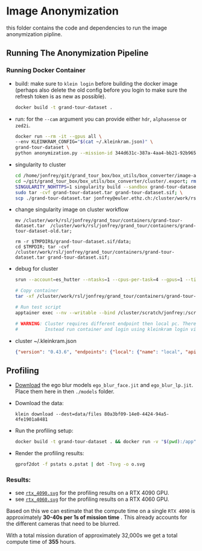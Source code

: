 # Image Anonymization

this folder contains the code and dependencies to run the image anonymization pipline.

## Running The Anonymization Pipeline

### Running Docker Container

- build:
    make sure to `klein login` before building the docker image
    (perhaps also delete the old config before you login to make sure the refresh token is as new as possible).

    ```bash
    docker build -t grand-tour-dataset .
    ```

- run:
    for the `--cam` argument you can provide either `hdr`, `alphasense` or `zed2i`.

    ```bash
    docker run --rm -it --gpus all \
    --env KLEINKRAM_CONFIG="$(cat ~/.kleinkram.json)" \
    grand-tour-dataset \
    python anonymization.py --mission-id 344d631c-387a-4aa4-bb21-92b9659ea21f --cam hdr
    ```

- singularity to cluster
    ```bash
    cd /home/jonfrey/git/grand_tour_box/box_utils/box_converter/image-anonymization-pipeline; docker build -t grand-tour-dataset . ; \
    cd ~/git/grand_tour_box/box_utils/box_converter/cluster/.export; rm -fr ./grand-tour-dataset.*; \
    SINGULARITY_NOHTTPS=1 singularity build --sandbox grand-tour-dataset.sif docker-daemon://grand-tour-dataset:latest; \
    sudo tar -cvf grand-tour-dataset.tar grand-tour-dataset.sif; \
    scp ./grand-tour-dataset.tar jonfrey@euler.ethz.ch:/cluster/work/rsl/jonfrey/grand_tour/containers/grand-tour-dataset.tar
    ```

- change singularity image on cluster workflow
    ```
    mv /cluster/work/rsl/jonfrey/grand_tour/containers/grand-tour-dataset.tar  /cluster/work/rsl/jonfrey/grand_tour/containers/grand-tour-dataset-old.tar;
    
    rm -r $TMPDIR$/grand-tour-dataset.sif/data;
    cd $TMPDIR; tar -cvf /cluster/work/rsl/jonfrey/grand_tour/containers/grand-tour-dataset.tar grand-tour-dataset.sif;

    ```

- debug for cluster
    ```bash
    srun --account=es_hutter --ntasks=1 --cpus-per-task=4 --gpus=1 --time=4:00:00 --mem-per-cpu=8024 --tmp=20000 --pty bash

    # Copy container
    tar -xf /cluster/work/rsl/jonfrey/grand_tour/containers/grand-tour-dataset.tar  -C $TMPDIR

    # Run test script 
    apptainer exec --nv --writable --bind /cluster/scratch/jonfrey:/scratch --env KLEINKRAM_CONFIG="$(cat ~/.kleinkram.json)" --containall $TMPDIR/grand-tour-dataset.sif /bin/bash -c 'export LD_LIBRARY_PATH=/usr/lib/x86_64-linux-gnu:$LD_LIBRARY_PATH; export HOME=/home; /entrypoint.sh  python /app/anonymization.py --mission-id d7525079-5564-461e-a144-e7479247d268 --cam hdr --head 200'

    # WARNING: Cluster requires different endpoint then local pc. Therefore copying over ~/.kleinkram.json wont work.
    #          Instead run container and login using kleinkram login via CLI and copy manual. It seems the prod_no_proxy works just fine.

    ```

- cluster ~/.kleinkram.json
    ```json
    {"version": "0.43.6", "endpoints": {"local": {"name": "local", "api": "http://localhost:3000", "s3": "http://localhost:9000"}, "dev": {"name": "dev", "api": "https://api.datasets.dev.leggedrobotics.com", "s3": "https://minio.datasets.dev.leggedrobotics.com"}, "prod": {"name": "prod", "api": "https://api.datasets.leggedrobotics.com", "s3": "https://minio.datasets.leggedrobotics.com"}}, "endpoint_credentials": {"prod": {"auth_token": "something", "refresh_token": "something", "api_key": null}}, "selected_endpoint": "prod"}
    ```

## Profiling

- [Download](https://www.projectaria.com/tools/egoblur/) the ego blur models `ego_blur_face.jit` and `ego_blur_lp.jit`.
  Place them here in then `./models` folder.

- Download the data:

  ```
  klein download --dest=data/files 80a3bf09-14e0-4424-94a5-4fe1901a8481
  ```

- Run the profiling setup:

  ```bash
  docker build -t grand-tour-dataset . && docker run -v "$(pwd):/app" --rm -it --gpus all grand-tour-dataset python -m cProfile -o o.pstat anonymization.py --head 200
  ```

- Render the profiling results:

  ```bash
  gprof2dot -f pstats o.pstat | dot -Tsvg -o o.svg
  ```

### Results:

- see [`rtx_4090.svg`](./profiling/rtx_4090.svg) for the profiling results on a RTX 4090 GPU.
- see [`rtx_4060.svg`](./profiling/rtx_4060.svg) for the profiling results on a RTX 4060 GPU.

Based on this we can estimate that the compute time on a single `RTX 4090` is approximately
**30-40s per 1s of mission time** . This already accounts for the different cameras that need to be blurred.

With a total mission duration of approximately 32,000s we get a total compute time of **355** hours.
